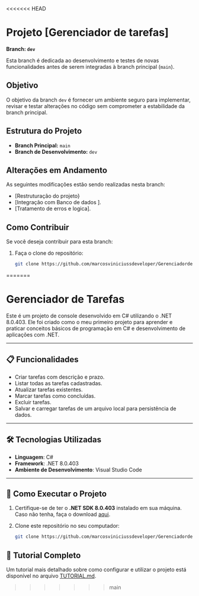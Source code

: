 <<<<<<< HEAD
# Projeto [Gerenciador de tarefas]

**Branch: `dev`**

Esta branch é dedicada ao desenvolvimento e testes de novas funcionalidades antes de serem integradas à branch principal (`main`).

## Objetivo

O objetivo da branch `dev` é fornecer um ambiente seguro para implementar, revisar e testar alterações no código sem comprometer a estabilidade da branch principal.

## Estrutura do Projeto

- **Branch Principal:** `main`
- **Branch de Desenvolvimento:** `dev`

## Alterações em Andamento

As seguintes modificações estão sendo realizadas nesta branch:
- [Restruturação do projeto}
- [Integração com Banco de dados ].
- [Tratamento de erros e logica].

## Como Contribuir

Se você deseja contribuir para esta branch:
1. Faça o clone do repositório:
   ```bash
   git clone https://github.com/marcosviniciussdeveloper/Gerenciadordetarefas.git
=======
# Gerenciador de Tarefas

Este é um projeto de console desenvolvido em C# utilizando o .NET 8.0.403. Ele foi criado como o meu primeiro projeto para aprender e praticar conceitos básicos de programação em C# e desenvolvimento de aplicações com .NET.

---

## 📋 Funcionalidades

- Criar tarefas com descrição e prazo.
- Listar todas as tarefas cadastradas.
- Atualizar tarefas existentes.
- Marcar tarefas como concluídas.
- Excluir tarefas.
- Salvar e carregar tarefas de um arquivo local para persistência de dados.

---

## 🛠️ Tecnologias Utilizadas

- **Linguagem**: C#
- **Framework**: .NET 8.0.403
- **Ambiente de Desenvolvimento**: Visual Studio Code

---

## 🚀 Como Executar o Projeto

1. Certifique-se de ter o **.NET SDK 8.0.403** instalado em sua máquina. Caso não tenha, faça o download [aqui](https://dotnet.microsoft.com/download).

2. Clone este repositório no seu computador:
   ```bash
   git clone https://github.com/marcosviniciussdeveloper/Gerenciadordetarefas.git]

  ## 📄 Tutorial Completo

Um tutorial mais detalhado sobre como configurar e utilizar o projeto está disponível no arquivo [TUTORIAL.md](TUTORIAL.md).


>>>>>>> main
